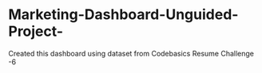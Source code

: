 # Marketing-Dashboard-Unguided-Project-
Created this dashboard using dataset from Codebasics Resume Challenge -6
